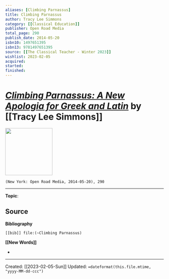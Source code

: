 ```yaml
---
aliases: [Climbing Parnassus]
title: Climbing Parnassus
author: Tracy Lee Simmons
category: [[Classical Education]]
publisher: Open Road Media
total_page: 290
publish_date: 2014-05-20
isbn10: 1497651395
isbn13: 9781497651395
source: [[The Classical Teacher - Winter 2023]]
wishlist: 2023-02-05
acquired: 
started: 
finished: 
---
```

# *[Climbing Parnassus: A New Apologia for Greek and Latin]()* by [[Tracy Lee Simmons]]

<img src="http://books.google.com/books/content?id=mVyOAwAAQBAJ&printsec=frontcover&img=1&zoom=1&edge=curl&source=gbs_api" width=150>

`(New York: Open Road Media, 2014-05-20), 290`



--- 
**Topic**: 

**Source**
- 

**Bibliography**

```query
[[bib]] file:(~Climbing Parnassus)
```
 

**[[New Words]]**

- 

---
Created: [[2023-02-05-Sun]]
Updated: `=dateformat(this.file.mtime, "yyyy-MM-dd-ccc")`